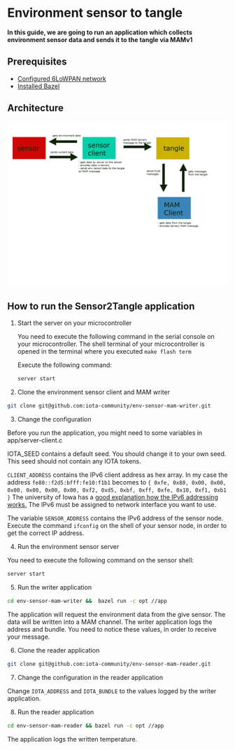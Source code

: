# Environment sensor to tangle
**In this guide, we are going to run an application 
which collects environment sensor data and sends it to the tangle via MAMv1**

## Prerequisites

- [Configured 6LoWPAN network](../../../general/0.1/how-to-guides/set-up-a-bluetooth-star-network.md)
- [Installed Bazel](https://docs.bazel.build/versions/master/install.html)

## Architecture

![MAMv1 environment sensor architecture](../images/messagetoMAM.png)

## How to run the Sensor2Tangle application

1. Start the server on your microcontroller
    
    You need to execute the following command in the serial console on your microcontroller.
    The shell terminal of your microcontroller is opened in the terminal where you executed ```make flash term```
    
    Execute the following command:
    
    ```bash
    server start
    ```
    
2. Clone the environment sensor client and MAM writer

```bash
git clone git@github.com:iota-community/env-sensor-mam-writer.git
```

3. Change the configuration

Before you run the application, you might need to some variables in app/server-client.c

IOTA_SEED contains a default seed. You should change it to your own seed. This seed should not contain any IOTA tokens.

``CLIENT_ADDRESS`` contains the IPv6 client address as hex array. 
In my case the address ``fe80::f2d5:bfff:fe10:f1b1`` becomes to 
``{ 0xfe, 0x80, 0x00, 0x00, 0x00, 0x00, 0x00, 0x00, 0xf2, 0xd5, 0xbf, 0xff, 0xfe, 0x10, 0xf1, 0xb1 }``
The university of Iowa has a [good explanation how the IPv6 addressing works.](https://its.uiowa.edu/support/article/1209)
The IPv6 must be assigned to network interface you want to use. 

The variable ``SENSOR_ADDRESS`` contains the IPv6 address of the sensor node.
Execute the command ``ifconfig`` on the shell of your sensor node, in order to get the correct IP address.

4. Run the environment sensor server

You need to execute the following command on the sensor shell:
```bash
server start
```

5. Run the writer application

```bash
cd env-sensor-mam-writer &&  bazel run -c opt //app
```

The application will request the environment data from the give sensor. 
The data will be written into a MAM channel. The writer application logs the address and bundle.
You need to notice these values, in order to receive your message. 

6. Clone the reader application

```bash
git clone git@github.com:iota-community/env-sensor-mam-reader.git
```

7. Change the configuration in the reader application

Change ``IOTA_ADDRESS`` and ``IOTA_BUNDLE`` to the values logged by the writer application.

8. Run the reader application

```bash
cd env-sensor-mam-reader && bazel run -c opt //app
```

The application logs the written temperature. 
